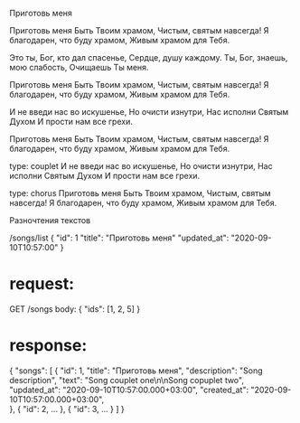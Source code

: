 Приготовь меня

Приготовь меня 
Быть Твоим храмом,
Чистым, святым навсегда!
Я благодарен, что буду храмом,
Живым храмом для Тебя.

Это ты, Бог, кто дал спасенье,
Сердце, душу каждому.
Ты, Бог, знаешь, мою слабость,
Очищаешь Ты меня.

Приготовь меня 
Быть Твоим храмом,
Чистым, святым навсегда!
Я благодарен, что буду храмом,
Живым храмом для Тебя.

И не введи нас во искушенье, 
Но очисти изнутри,
Нас исполни Святым Духом
И прости нам все грехи.

Приготовь меня 
Быть Твоим храмом,
Чистым, святым навсегда!
Я благодарен, что буду храмом,
Живым храмом для Тебя.


type: couplet
И не введи нас во искушенье, 
Но очисти изнутри,
Нас исполни Святым Духом
И прости нам все грехи.


type: chorus
Приготовь меня 
Быть Твоим храмом,
Чистым, святым навсегда!
Я благодарен, что буду храмом,
Живым храмом для Тебя.

Разночтения текстов

/songs/list
{
  "id": 1
  "title": "Приготовь меня"
  "updated_at": "2020-09-10T10:57:00"
}

# request:
GET /songs
body:
{ "ids": [1, 2, 5] }

# response:
{
  "songs": [
    {
      "id": 1,
      "title": "Приготовь меня",
      "description": "Song description",
      "text": "Song couplet one\n\nSong copuplet two",
      "updated_at": "2020-09-10T10:57:00.000+03:00",
      "created_at": "2020-09-10T10:57:00.000+03:00",   
    },
    { "id": 2, ... },
    { "id": 3, ... }
  ]
}

